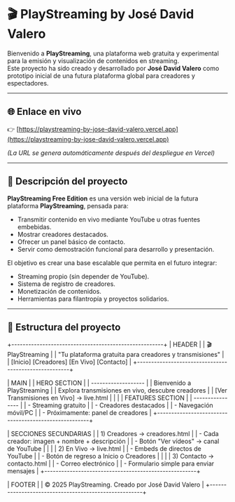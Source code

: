 # 🎬 PlayStreaming by José David Valero

Bienvenido a **PlayStreaming**, una plataforma web gratuita y experimental para la emisión y visualización de contenidos en streaming.  
Este proyecto ha sido creado y desarrollado por **José David Valero** como prototipo inicial de una futura plataforma global para creadores y espectadores.

---

## 🌐 Enlace en vivo
👉 [https://playstreaming-by-jose-david-valero.vercel.app](https://playstreaming-by-jose-david-valero.vercel.app)

*(La URL se genera automáticamente después del despliegue en Vercel)*

---

## 🚀 Descripción del proyecto

**PlayStreaming Free Edition** es una versión web inicial de la futura plataforma **PlayStreaming**, pensada para:
- Transmitir contenido en vivo mediante YouTube u otras fuentes embebidas.  
- Mostrar creadores destacados.  
- Ofrecer un panel básico de contacto.  
- Servir como demostración funcional para desarrollo y presentación.

El objetivo es crear una base escalable que permita en el futuro integrar:
- Streaming propio (sin depender de YouTube).  
- Sistema de registro de creadores.  
- Monetización de contenidos.  
- Herramientas para filantropía y proyectos solidarios.

---

## 🧩 Estructura del proyecto
+------------------------------------------------------+
|                     HEADER                           |
|  🎬 PlayStreaming                                    |
|  "Tu plataforma gratuita para creadores y transmisiones" |
|  [Inicio] [Creadores] [En Vivo] [Contacto]          |
+------------------------------------------------------+

|                        MAIN                          |
|  HERO SECTION                                        |
|  -------------------                                 |
|  Bienvenido a PlayStreaming                          |
|  Explora transmisiones en vivo, descubre creadores  |
|  [Ver Transmisiones en Vivo] → live.html            |
|                                                      |
|  FEATURES SECTION                                    |
|  ----------------                                 |
|  - Streaming gratuito                                |
|  - Creadores destacados                              |
|  - Navegación móvil/PC                               |
|  - Próximamente: panel de creadores                 |
+------------------------------------------------------+

|                    SECCIONES SECUNDARIAS            |
|  1) Creadores → creadores.html                      |
|     - Cada creador: imagen + nombre + descripción   |
|     - Botón "Ver vídeos" → canal de YouTube         |
|                                                      |
|  2) En Vivo → live.html                              |
|     - Embeds de directos de YouTube                 |
|     - Botón de regreso a Inicio o Creadores         |
|                                                      |
|  3) Contacto → contacto.html                         |
|     - Correo electrónico                             |
|     - Formulario simple para enviar mensajes         |
+------------------------------------------------------+

|                        FOOTER                        |
|  © 2025 PlayStreaming. Creado por José David Valero |
+------------------------------------------------------+
